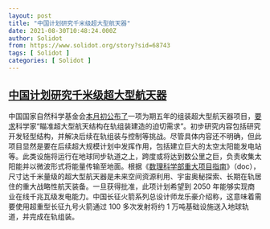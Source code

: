 ```yaml
---
layout: post
title: "中国计划研究千米级超大型航天器"
date: 2021-08-30T10:48:24.000Z
author: Solidot
from: https://www.solidot.org/story?sid=68743
tags: [ Solidot ]
categories: [ Solidot ]
---
```

<!--1630320504000-->
[中国计划研究千米级超大型航天器](https://www.solidot.org/story?sid=68743)
------

<div>
中国国家自然科学基金会<a href="http://nsfc.gov.cn/publish/portal0/tab442/info81561.htm">本月初公布了</a>一项为期五年的组装超大型航天器项目，<a href="https://spacenews.com/china-researching-challenges-of-kilometer-scale-ultra-large-spacecraft/">要求</a>科学家“瞄准超大型航天结构在轨组装建造的迫切需求”。初步研究内容包括研究开发轻型结构，并解决后续在轨组装与控制等挑战。尽管具体内容还不明确，但此项目显然是要在后续超大规模计划中发挥作用，包括建立巨大的太空太阳能发电站等。此类设施将运行在地球同步轨道之上，跨度或将达到数公里之巨，负责收集太阳能并以微波形式将能量传输至地面。根据《<a href="http://nsfc.gov.cn/Portals/0/fj/fj20210805_01.doc">数理科学部重大项目指南</a>》（doc），尺寸达千米量级的超大型航天器是未来空间资源利用、宇宙奥秘探索、长期在轨居住的重大战略性航天装备。一旦获得批准，此项计划希望到 2050 年能够实现商业在线千兆瓦级发电能力。中国长征火箭系列总设计师龙乐豪介绍称，这意味着需要使用超重型长征九号火箭通过 100 多次发射将约 1 万吨基础设施送入地球轨道，并完成在轨组装。
</div>
